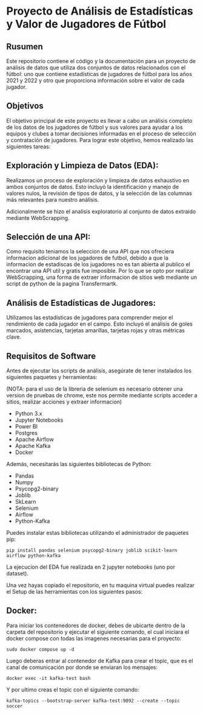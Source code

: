 # Proyecto de Análisis de Estadísticas y Valor de Jugadores de Fútbol

## Rusumen

Este repositorio contiene el código y la documentación para un proyecto de análisis de datos que utiliza dos conjuntos de datos relacionados con el fútbol: uno que contiene estadísticas de jugadores de fútbol para los años 2021 y 2022 y otro que proporciona información sobre el valor de cada jugador.

## Objetivos
El objetivo principal de este proyecto es llevar a cabo un análisis completo de los datos de los jugadores de fútbol y sus valores para ayudar a los equipos y clubes a tomar decisiones informadas en el proceso de selección y contratación de jugadores. Para lograr este objetivo, hemos realizado las siguientes tareas:

## Exploración y Limpieza de Datos (EDA):
Realizamos un proceso de exploración y limpieza de datos exhaustivo en ambos conjuntos de datos. Esto incluyó la identificación y manejo de valores nulos, la revisión de tipos de datos, y la selección de las columnas más relevantes para nuestro análisis.

Adicionalmente se hizo el analisis exploratorio al conjunto de datos extraido mediante WebScrapping.

## Selección de una API:
Como requisito teniamos la seleccion de una API que nos ofreciera informacion adicional de los jugadores de futbol, debido a que la informacion de estadiscas de los jugadores no es tan abierta al publico el encontrar una API util y gratis fue imposible. Por lo que se opto por realizar WebScrapping, una forma de extraer informacion de sitios web mediante un script de python de la pagina Transfermartk.

## Análisis de Estadísticas de Jugadores:
Utilizamos las estadísticas de jugadores para comprender mejor el rendimiento de cada jugador en el campo. Esto incluyó el análisis de goles marcados, asistencias, tarjetas amarillas, tarjetas rojas y otras métricas clave.

## Requisitos de Software

Antes de ejecutar los scripts de análisis, asegúrate de tener instalados los siguientes paquetes y herramientas:

(NOTA: para el uso de la libreria de selenium es necesario obtener una version de pruebas de chrome, este nos permite mediante scripts acceder a sitios, realizar acciones y extraer informacion)

- Python 3.x
- Jupyter Notebooks
- Power BI
- Postgres
- Apache Airflow
- Apache Kafka
- Docker

Además, necesitarás las siguientes bibliotecas de Python:

- Pandas
- Numpy
- Psycopg2-binary
- Joblib
- SkLearn
- Selenium
- Airflow
- Python-Kafka

Puedes instalar estas bibliotecas utilizando el administrador de paquetes pip:

```
pip install pandas selenium psycopg2-binary joblib scikit-learn airflow python-kafka
```

La ejecucion del EDA fue realizada en 2 jupyter notebooks (uno por dataset).

Una vez hayas copiado el repositorio, en tu maquina virtual puedes realizar el Setup de las herramientas con los siguientes pasos:

## Docker:
Para iniciar los contenedores de docker, debes de ubicarte dentro de la carpeta del repositorio y ejecutar el siguiente comando, el cual iniciara el docker compose con todas las imagenes necesarias para el proyecto:

```
sudo docker compose up -d
```

Luego deberas entrar al contenedor de Kafka para crear el topic, que es el canal de comunicación por donde se enviaran los mensajes:

```
docker exec -it kafka-test bash
```

Y por ultimo creas el topic con el siguiente comando:

```
kafka-topics --bootstrap-server kafka-test:9092 --create --topic soccer
```

